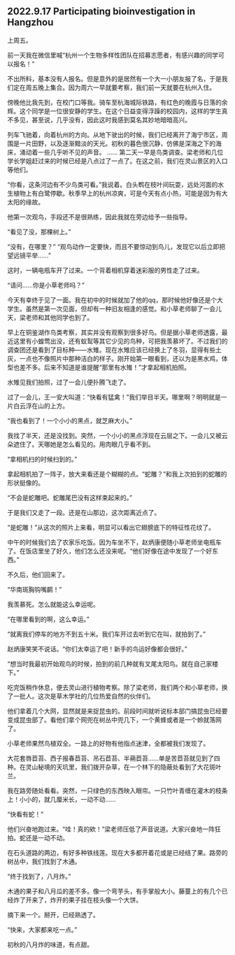 ## 2022.9.17 Participating bioinvestigation in Hangzhou

上周五。

前一天我在微信里喊“杭州一个生物多样性团队在招募志愿者，有感兴趣的同学可以报名！”

不出所料，基本没有人报名。但是意外的是居然有一个大一小朋友报了名，于是我们定在周五晚上集合。因为周六一早就要考察，我们前一天就要在杭州入住。

傍晚他比我先到，在校门口等我。骑车至杭海城际铁路，有红色的晚霞与日落的余辉。这个同学是一位很安静的学生。在这个日益变得浮躁的校园内，这样的学生真不多见，甚至说，几乎没有，因此这时我感到莫名其妙地暗暗高兴。

列车飞驰着，向着杭州的方向。从地下驶出的时候，我们已经离开了海宁市区，周围是一片田野，以及逐渐黯淡的天光。初秋的暮色很沉静，仿佛是深海之下的海床，涌动着一些几乎听不见的声音。
……
第二天一早是鸟类调查。梁老师和几位学长学姐赶过来的时候已经是八点过了一点了。在这之前，我们在灵山景区的入口等他们。

“你看，这条河边有不少鸟类可看。”我说着。白头鹎在枝叶间玩耍，远处河面的水生植物上有白鹭停歇。秋季早上的杭州凉爽，可是今天有点小热，可能是因为有大太阳的缘故。

他第一次观鸟，手段还不是很熟练，因此我就在旁边给予一些指导。

  “看见了没，那棵树上。”
  
  “没有，在哪里？”
  “观鸟动作一定要快，而且不要惊动到鸟儿，发现它以后立即把望远镜平举……”
  
  这时，一辆电瓶车开了过来。一个背着相机穿着迷彩服的男性走了过来。
  
  “请问……你是小草老师吗？”
  
  今天有幸终于见了一面。我在初中的时候就加了他的qq，那时候他好像还是个大学生。虽然是第一次见面，但却有一种旧友相逢的感觉。和小草老师聊了一会儿天，梁老师和其他同学也到了。
  
  早上在铜鉴湖作鸟类考察，其实并没有观察到很多好鸟。但是据小草老师透露，最近这里有小蝗莺出没，还有蚁䴕等其它少见的鸟种，可把我羡慕坏了。不过我们的调查团还是看到了目标种——水雉。现在水雉应该已经换上了冬羽，显得有些土灰，一点也不像照片中那种洁白的样子。刚开始第一眼看到，还以为是黑水鸡，体型也差不多。后来不知道是谁提醒“那里有水雉！”才拿起相机拍照。
  
  水雉见我们拍照，过了一会儿便扑腾飞走了。
  
  过了一会儿，王一安大叫道：“快看有猛禽！”我们举目半天。哪里啊？明明就是一片白云浮在山的上方。
  
  “我也看到了！一个小小的黑点，就芝麻大小。”
 
 我找了半天，还是没找到。突然，一个小小的黑点浮现在云层之下。一会儿又被云朵遮住了。天哪她是怎么看见的。用肉眼几乎看不到。
 
 “拿相机扫的时候扫到的。”
 
 拿起相机拍了一阵子，放大来看还是个糊糊的点。“蛇雕？”和我上次拍到的蛇雕的形状挺像的。
  
  “不会是蛇雕吧。蛇雕尾巴没有这样束起来的。”
  
  于是我们又走了一段。还是在山那边，这次距离近点了。
  
  “是蛇雕！”从这次的照片上来看，明显可以看出它翅膀底下的特征性花纹了。
  
  中午的时候我们去了农家乐吃饭。因为车坐不下，赵炳康便随小草老师坐电瓶车了。在饭店里坐了好久，他们怎么还没来呢。“他们好像在途中发现了一个好东西。”
  
  不久后，他们回来了。
 
 “华南斑胸钩嘴鹛！”
 
 我羡慕死。怎么就能这么幸运呢。
 
 “在哪里看到的啊，这么幸运。”
  
  “就离我们停车的地方不到五十米。我们车开过去听到它在叫，就拍到了。”
 
 赵炳康笑笑不说话。“你们太幸运了吧！新手的鸟运好像都会很好。”
 
 “想当时我最初开始观鸟的时候，拍到的前几种就有叉尾太阳鸟。就在自己家楼下。”

 
 吃完饭稍作休息，便去灵山进行植物考察。除了梁老师，我们两个和小草老师，换了一批人。这次是草木学社的几位热爱自然的伙伴们。
  
  他们拿着几个大网，显然就是来捉昆虫的。前段时间就听说标本部门搞昆虫已经要变成昆虫部了。看他们拿个网兜在树丛中兜几下，一个黄蜂或者是一个蛉就落网了。
  
  小草老师果然鸟植双全。一路上的好物有他指点迷津，全都被我们发现了。
 
 大花套唇苣苔、西子报春苣苔、吊石苣苔、半蒴苣苔……单是苦苣苔就见到了四种。在灵山秘境的天坑里，我们拨开杂草，在一个林下的隐蔽处看到了大花斑叶兰。
  
  我在路旁随处看看。突然，一只绿色的东西映入眼帘。一只竹叶青缠在灌木的枝条上！小小的，就几厘米长，一动不动……
  
  “快看有蛇！”
  
  他们兴奋地跑过来。“哇！真的欸！”梁老师压低了声音说道。大家兴奋地一阵狂拍。蛇还是一动不动。
  
  在石头道路的两边，有好多种铁线莲。现在大多都开着花或是已经结了果。路旁的树丛中，我们找到了木通。
  
  “终于找到了，八月炸。”
 
 木通的果子和八月瓜的差不多。像一个弯芋头，有手掌般大小。藤蔓上的有几个已经炸了开来了，炸开的果子挂在枝头像一个大饼。
 
 摘下来一个。掰开，已经熟透了。
 
 “快来，大家都来吃一点。”
  
  初秋的八月炸的味道，有点甜。
